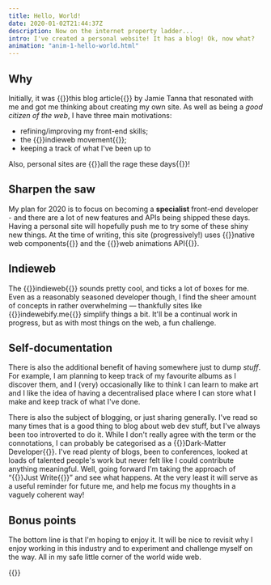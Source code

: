 ```yaml
---
title: Hello, World!
date: 2020-01-02T21:44:37Z
description: Now on the internet property ladder...
intro: I've created a personal website! It has a blog! Ok, now what?
animation: "anim-1-hello-world.html"
---
```


## Why

Initially, it was {{<external-link href="https://www.jvt.me/posts/2019/07/22/why-website/">}}this blog article{{</external-link>}} by Jamie Tanna that resonated with me and got me thinking about creating my own site. As well as being a _good citizen of the web_, I have three main motivations:

- refining/improving my front-end skills;
- the {{<external-link href="https://indieweb.org/">}}indieweb movement{{</external-link>}};
- keeping a track of what I've been up to

Also, personal sites are {{<external-link href="https://personalsit.es/">}}all the rage these days{{</external-link>}}!


## Sharpen the saw

My plan for 2020 is to focus on becoming a **specialist** front-end developer - and there are a lot of new features and APIs being shipped these days. Having a personal site will hopefully push me to try some of these shiny new things. At the time of writing, this site (progressively!) uses {{<external-link href="https://developer.mozilla.org/en-US/docs/Web/Web_Components">}}native web components{{</external-link>}} and the {{<external-link href="https://developer.mozilla.org/en-US/docs/Web/API/Web_Animations_API">}}web animations API{{</external-link>}}.

## Indieweb

The {{<external-link href="https://indieweb.org/">}}indieweb{{</external-link>}} sounds pretty cool, and ticks a lot of boxes for me. Even as a reasonably seasoned developer though, I find the sheer amount of concepts in rather overwhelming &mdash; thankfully sites like {{<external-link href="https://indiewebify.me/">}}indewebify.me{{</external-link>}} simplify things a bit. It'll be a continual work in progress, but as with most things on the web, a fun challenge.

## Self-documentation

There is also the additional benefit of having somewhere just to dump _stuff_. For example, I am planning to keep track of my favourite albums as I discover them, and I (very) occasionally like to think I can learn to make art and I like the idea of having a decentralised place where I can store what I make and keep track of what I've done.

There is also the subject of blogging, or just sharing generally. I've read so many times that is a good thing to blog about web dev stuff, but I've always been too introverted to do it. While I don't really agree with the term or the connotations, I can probably be categorised as a {{<external-link href="https://css-tricks.com/dark-matter-what-it-is-and-how-we-all-contribute-to-it/">}}Dark-Matter Developer{{</external-link>}}. I've read plenty of blogs, been to conferences, looked at loads of talented people's work but never felt like I could contribute anything meaningful. Well, going forward I'm taking the approach of &ldquo;{{<external-link href="https://www.sarasoueidan.com/desk/just-write/">}}Just Write{{</external-link>}}&rdquo; and see what happens. At the very least it will serve as a useful reminder for future me, and help me focus my thoughts in a vaguely coherent way!

## Bonus points

The bottom line is that I'm hoping to enjoy it. It will be nice to revisit why I enjoy working in this industry and to experiment and challenge myself on the way. All in my safe little corner of the world wide web.

{{<signoff>}}